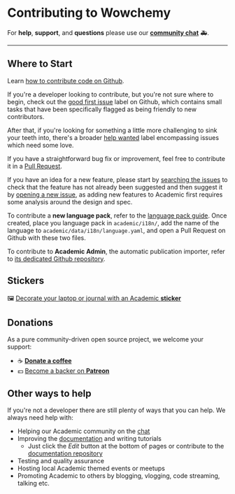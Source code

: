 # Contributing to Wowchemy

For **help**, **support**, and **questions** please use our **[community chat](https://discord.gg/z8wNYzb)**  🚑.

---

## Where to Start

Learn [how to contribute code on Github](https://codeburst.io/a-step-by-step-guide-to-making-your-first-github-contribution-5302260a2940).

If you're a developer looking to contribute, but you're not sure where to begin, check out the [good first issue](https://github.com/gcushen/hugo-academic/issues?q=is%3Aopen+is%3Aissue+label%3A%22good+first+issue%22) label on Github, which contains small tasks that have been specifically flagged as being friendly to new contributors.

After that, if you're looking for something a little more challenging to sink your teeth into, there's a broader [help wanted](https://github.com/gcushen/hugo-academic/labels/help%20wanted) label encompassing issues which need some love.

If you have a straightforward bug fix or improvement, feel free to contribute it in a [Pull Request](https://github.com/gcushen/hugo-academic/pulls).

If you have an idea for a new feature, please start by [searching the issues](https://github.com/gcushen/hugo-academic/issues) to check that the feature has not already been suggested and then suggest it by [opening a new issue](https://github.com/gcushen/hugo-academic/issues/new/choose), as adding new features to Academic first requires some analysis around the design and spec.

To contribute a **new language pack**, refer to the [language pack guide](https://sourcethemes.com/academic/docs/language/#create-or-modify-a-language-pack). Once created, place you language pack in `academic/i18n/`, add the name of the language to `academic/data/i18n/language.yaml`, and open a Pull Request on Github with these two files.

To contribute to **Academic Admin**, the automatic publication importer, refer to [its dedicated Github repository](https://github.com/sourcethemes/academic-admin).

## Stickers

🖼️ [Decorate your laptop or journal with an Academic **sticker**](https://www.redbubble.com/people/neutreno/works/34387919-academic)

## Donations

As a pure community-driven open source project, we welcome your support:

  - ☕️ [**Donate a coffee**](https://paypal.me/cushen)
  - 💵 [Become a backer on **Patreon**](https://www.patreon.com/cushen)

## Other ways to help

If you're not a developer there are still plenty of ways that you can help. We always need help with:

- Helping our Academic community on the [chat](https://spectrum.chat/academic)
- Improving the [documentation](https://sourcethemes.com/academic/docs/) and writing tutorials
  - Just click the _Edit_ button at the bottom of pages or contribute to the [documentation repository](https://github.com/sourcethemes/academic-www)
- Testing and quality assurance
- Hosting local Academic themed events or meetups
- Promoting Academic to others by blogging, vlogging, code streaming, talking etc.
